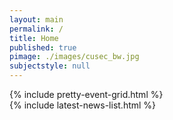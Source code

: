 ```yaml
---
layout: main
permalink: /
title: Home
published: true
pimage: ./images/cusec_bw.jpg
subjectstyle: null
---
```



<div class="content-wrap no-pad">
	<!--a href="https://carletoncss.slack.com/signup" class="flex-center-align" target="_blank" style="text-decoration:none;">
	<img src="./images/Slack-528.png" alt="Slack" height="32" width="32" style="margin-right:10px;">
	Join the us on slack to keep up to date with events and clubs, and to meet new people! :D
	</a
      <div style="padding-left:20px;display:inline-block;">
      {% include social-media.html %}
      </div>
	-->
	<div class='feed-wrap'>
		<div class='inner-wrap'>
			<div class="half-feed">
				{% include pretty-event-grid.html %}
			</div>
			<div class="half-feed">
				{% include latest-news-list.html %}
			</div>
		</div>
	</div>
</div>

<!--
<script type="text/javascript" src="//downloads.mailchimp.com/js/signup-forms/popup/embed.js" data-dojo-config="usePlainJson: true, isDebug: false"></script><script type="text/javascript">require(["mojo/signup-forms/Loader"], function(L) { L.start({"baseUrl":"mc.us19.list-manage.com","uuid":"9cf7bd25f0dd28305d846fee0","lid":"1da36a669e","uniqueMethods":false}) })</script>-->
